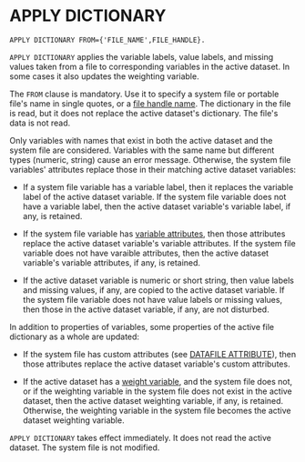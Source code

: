 # APPLY DICTIONARY

```
APPLY DICTIONARY FROM={'FILE_NAME',FILE_HANDLE}.
```

`APPLY DICTIONARY` applies the variable labels, value labels, and
missing values taken from a file to corresponding variables in the
active dataset.  In some cases it also updates the weighting variable.

The `FROM` clause is mandatory.  Use it to specify a system file or
portable file's name in single quotes, or a [file handle
name](../language/files/file-handles.md).  The dictionary in the
file is read, but it does not replace the active dataset's dictionary.
The file's data is not read.

Only variables with names that exist in both the active dataset and
the system file are considered.  Variables with the same name but
different types (numeric, string) cause an error message.  Otherwise,
the system file variables' attributes replace those in their matching
active dataset variables:

- If a system file variable has a variable label, then it replaces
  the variable label of the active dataset variable.  If the system
  file variable does not have a variable label, then the active
  dataset variable's variable label, if any, is retained.

- If the system file variable has [variable
  attributes](variable-attribute.md), then those
  attributes replace the active dataset variable's variable
  attributes.  If the system file variable does not have varaible
  attributes, then the active dataset variable's variable attributes,
  if any, is retained.

- If the active dataset variable is numeric or short string, then
  value labels and missing values, if any, are copied to the active
  dataset variable.  If the system file variable does not have value
  labels or missing values, then those in the active dataset
  variable, if any, are not disturbed.

In addition to properties of variables, some properties of the active
file dictionary as a whole are updated:

- If the system file has custom attributes (see [DATAFILE
  ATTRIBUTE](datafile-attribute.html)), then those attributes replace
  the active dataset variable's custom attributes.

- If the active dataset has a [weight variable](weight.md), and the
  system file does not, or if the weighting variable in the system
  file does not exist in the active dataset, then the active dataset
  weighting variable, if any, is retained.  Otherwise, the weighting
  variable in the system file becomes the active dataset weighting
  variable.

`APPLY DICTIONARY` takes effect immediately.  It does not read the
active dataset.  The system file is not modified.

